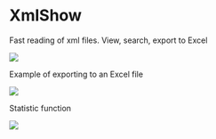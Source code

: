 # XmlShow
Fast reading of xml files. View, search, export to Excel

<img src='http://jobtools.ru/other/xmlshow.png'>

Example of exporting to an Excel file

<img src='http://jobtools.ru/other/xmlshow_export.png'>

Statistic function

<img src='http://jobtools.ru/other/xmlshow_stat.png'>
